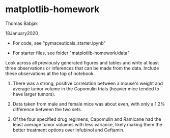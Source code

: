 # matplotlib-homework

Thomas Babjak   

18January2020  

* For code, see "pymaceuticals_starter.ipynb"

* For starter files, see folder "matplotlib-homework/data"


Look across all previously generated figures and tables and write at least three observations or inferences that can be made from the data. Include these observations at the top of notebook.

1. There was a strong, positive correlation between a mouse's weight and average tumor volume in the Capomulin trials (heavier mice tended to have larger tumors).

2. Data taken from male and female mice was about even, with only a 1.2% difference between the two sets.

3. Of the four specified drug regimens, Capomulin and Ramicane had the least average tumor volumes with less variance, likely making them the better treatment options over Infubinol and Ceftamin.

